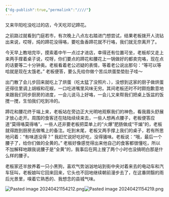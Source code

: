 ```yaml
---
{"dg-publish":true,"permalink":"////"}
---
```



又来华阳吃没吃过的店，今天吃邓记蹄花。

之前路过就看到门庭若市，有次晚上八点左右踏进门想尝试，结果老板拨开人流钻出来说，哎呀，炖的蹄花没得咯，要吃鱼香蹄花就不行咯，我们就无奈离开了。

今天早上教培完毕，摸索着中午一点过才进店，幸得还有位置可坐，老板却又走上来两手撑着桌子说，哎呀，你们要点的蹄花和腰花上一锅做好的都卖完咯，现在点的话要等二十分钟奥。老板看着老公迟疑的表情，等着老公说出那句：“等可以等哈就是现在太饿老。” 老板便答，要么先给你做个苦瓜烘蛋垫垫肚子哇～

出门散了会儿步回来就吃上了烘蛋（吃太猛了没照片、），没想到这家的厨子做烘蛋还得往里调上胡椒和花椒，一口吃进嘴里风味无穷。其间老板还时不时颇抱歉意地来跟我们同步厨房的进度，一会儿说马上好咯，一会儿又来帮我们把桌上饭盆的饭搅一搅，生怕我们吃到冷的。

蹄花和腰花终于端上来，老板站在旁边正大光明地观察我们的神色，看我眉头舒展才放心走开。周围的食客还在陆陆续续来去，一些人想再点腰子，老板便答应道“莫得咯莫得咯”，一些人还非要老板把菜单上的“火爆”肥肠做成“干煸”的，老板就得跑到厨房去做嘴上的备注。吃到末尾，老板又两手撑上我们的桌子，若有所思地问着：“有味道没得？” 我赶忙说好吃好吃，没得骚味。老板说：“哦，最后一个腰子了，给你们做的全黄的。” 老板好像感觉得出来他自己的食客都很懂吃，所以不加解释地跟我说腰子是“全黄”的，我事后在网上搜了两个小时也没搞明白那是什么样的腰子。

老板家还半放养着一只小黑狗，喜欢气势汹汹地站到街中央对着来去的电动车和汽车狂叫，老板娘叫它回来回来，它头也不回地继续朝前漫步去了，在这番阴翳的雨后光景里，嗅着它熟悉的、我想念的县城气味。

![Pasted image 20240421154212.png](/img/user/Pasted%20image%2020240421154212.png)![Pasted image 20240421154219.png](/img/user/Pasted%20image%2020240421154219.png)